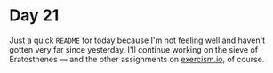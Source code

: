 # Day 21

Just a quick `README` for today because I'm not feeling well and haven't gotten very far since yesterday. I'll continue working on the sieve of Eratosthenes — and the other assignments on [exercism.io](http://exercism.io), of course.